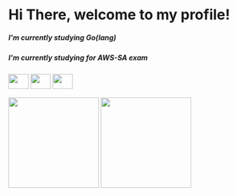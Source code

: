 # Hi There, welcome to my profile!

 ##### I'm currently studying Go(lang)
 ##### I'm currently studying for AWS-SA exam

   
   
   [<img height="30" width="40" src="https://cdn.jsdelivr.net/gh/devicons/devicon/icons/linkedin/linkedin-original.svg">](https://www.linkedin.com/in/diegosant123/)
   [<img height="30" width="40" src="https://cdn.jsdelivr.net/gh/devicons/devicon/icons/twitter/twitter-original.svg">](https://twitter.com/iamdinegro)
   [<img height="30" width="40" src="https://cdn.jsdelivr.net/gh/devicons/devicon/icons/facebook/facebook-original.svg">](https://www.facebook.com/profile.php?id=100024175417273)

   <img height="180em" src="https://github-readme-stats.vercel.app/api?username=iamdinegro"/>
   <img height="180em" src="https://github-readme-stats.vercel.app/api/top-langs/?username=iamdinegro&layout=compact"/>


